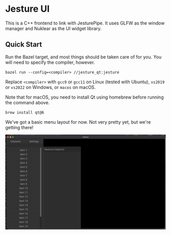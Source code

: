 # Jesture UI
This is a C++ frontend to link with JesturePipe. It uses GLFW as the window manager
and Nuklear as the UI widget library.

## Quick Start
Run the Bazel target, and most things should be taken care of for you. You will
need to specify the compiler, however.

```
bazel run --config=<compiler> //jesture_qt:jesture
```

Replace `<compiler>` with `gcc9` or `gcc11` on Linux (tested with Ubuntu), `vs2019` or `vs2022` on
Windows, or `macos` on macOS.


Note that for macOS, you need to install Qt using homebrew before running the
command above.

```
brew install qt@6
```

We've got a basic menu layout for now. Not very pretty yet, but we're getting there!

![Progress Screenshot](./docs/progress_screenshot.png)